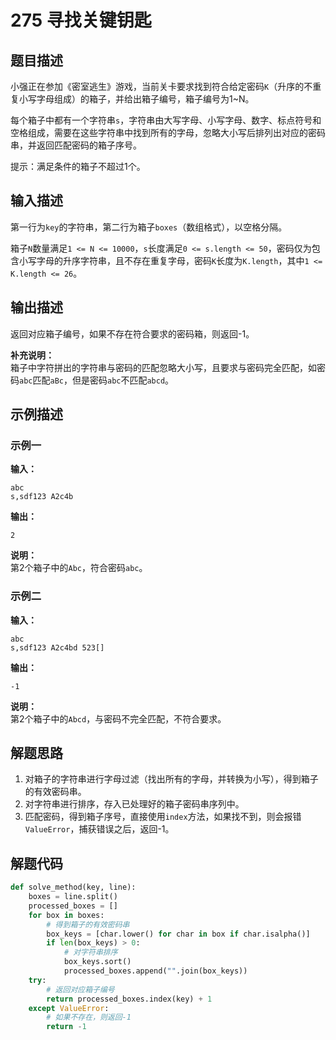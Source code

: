 # 275 寻找关键钥匙

## 题目描述

小强正在参加《密室逃生》游戏，当前关卡要求找到符合给定密码`K`（升序的不重复小写字母组成）的箱子，并给出箱子编号，箱子编号为1\~N。

每个箱子中都有一个字符串`s`，字符串由大写字母、小写字母、数字、标点符号和空格组成，需要在这些字符串中找到所有的字母，忽略大小写后排列出对应的密码串，并返回匹配密码的箱子序号。

提示：满足条件的箱子不超过1个。

## 输入描述

第一行为`key`的字符串，第二行为箱子`boxes`（数组格式），以空格分隔。

箱子`N`数量满足`1 <= N <= 10000`，`s`长度满足`0 <= s.length <= 50`，密码仅为包含小写字母的升序字符串，且不存在重复字母，密码`K`长度为`K.length`，其中`1 <= K.length <= 26`。

## 输出描述

返回对应箱子编号，如果不存在符合要求的密码箱，则返回-1。

**补充说明：**  
箱子中字符拼出的字符串与密码的匹配忽略大小写，且要求与密码完全匹配，如密码`abc`匹配`aBc`，但是密码`abc`不匹配`abcd`。

## 示例描述

### 示例一

**输入：**
```
abc
s,sdf123 A2c4b
```

**输出：**
```
2
```

**说明：**  
第2个箱子中的`Abc`，符合密码`abc`。

### 示例二

**输入：**
```
abc
s,sdf123 A2c4bd 523[]
```

**输出：**
```
-1
```

**说明：**  
第2个箱子中的`Abcd`，与密码不完全匹配，不符合要求。

## 解题思路

1. 对箱子的字符串进行字母过滤（找出所有的字母，并转换为小写），得到箱子的有效密码串。
2. 对字符串进行排序，存入已处理好的箱子密码串序列中。
3. 匹配密码，得到箱子序号，直接使用`index`方法，如果找不到，则会报错`ValueError`，捕获错误之后，返回-1。

## 解题代码
```python
def solve_method(key, line):
    boxes = line.split()
    processed_boxes = []
    for box in boxes:
        # 得到箱子的有效密码串
        box_keys = [char.lower() for char in box if char.isalpha()]
        if len(box_keys) > 0:
            # 对字符串排序
            box_keys.sort()
            processed_boxes.append("".join(box_keys))
    try:
        # 返回对应箱子编号
        return processed_boxes.index(key) + 1
    except ValueError:
        # 如果不存在，则返回-1
        return -1
```